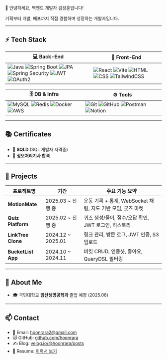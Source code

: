 👋 안녕하세요, 백엔드 개발자 김성훈입니다!</h1>

기획부터 개발, 배포까지 직접 경험하며 성장하는 개발자입니다.</p>

---

## ⚡ Tech Stack

| 💻 Back-End | 🎨 Front-End |
|-------------|--------------|
| ![Java](https://img.shields.io/badge/Java-007396?style=flat-square&logo=java&logoColor=white) ![Spring Boot](https://img.shields.io/badge/SpringBoot-6DB33F?style=flat-square&logo=springboot&logoColor=white) ![JPA](https://img.shields.io/badge/JPA-%23323330.svg?style=flat-square) ![Spring Security](https://img.shields.io/badge/Security-6DB33F?style=flat-square&logo=springsecurity&logoColor=white) ![JWT](https://img.shields.io/badge/JWT-black?style=flat-square&logo=JSON%20web%20tokens) ![OAuth2](https://img.shields.io/badge/OAuth2-blue?style=flat-square) | ![React](https://img.shields.io/badge/React-61DAFB?style=flat-square&logo=react&logoColor=white) ![Vite](https://img.shields.io/badge/Vite-646CFF?style=flat-square&logo=vite&logoColor=white) ![HTML](https://img.shields.io/badge/HTML5-E34F26?style=flat-square&logo=html5&logoColor=white) ![CSS](https://img.shields.io/badge/CSS3-1572B6?style=flat-square&logo=css3&logoColor=white) ![TailwindCSS](https://img.shields.io/badge/Tailwind-38B2AC?style=flat-square&logo=tailwindcss&logoColor=white) |

| 🗄️ DB & Infra | ⚙️ Tools |
|----------------|-----------|
| ![MySQL](https://img.shields.io/badge/MySQL-4479A1?style=flat-square&logo=mysql&logoColor=white) ![Redis](https://img.shields.io/badge/Redis-DC382D?style=flat-square&logo=redis&logoColor=white) ![Docker](https://img.shields.io/badge/Docker-2496ED?style=flat-square&logo=docker&logoColor=white) ![AWS](https://img.shields.io/badge/AWS-232F3E?style=flat-square&logo=amazonaws&logoColor=white) | ![Git](https://img.shields.io/badge/Git-F05032?style=flat-square&logo=git&logoColor=white) ![GitHub](https://img.shields.io/badge/GitHub-181717?style=flat-square&logo=github&logoColor=white) ![Postman](https://img.shields.io/badge/Postman-FF6C37?style=flat-square&logo=postman&logoColor=white) ![Notion](https://img.shields.io/badge/Notion-000000?style=flat-square&logo=notion&logoColor=white) |


---

## 📚 Certificates

- 📘 **SQLD** (SQL 개발자 자격증)
- 🧾 **정보처리기사 합격** 

---

## 💼 Projects

| 프로젝트명 | 기간 | 주요 기능 요약 |
|------------|------|----------------|
| **MotionMate** | 2025.03 ~ 진행 중 | 운동 기록 + 통계, WebSocket 채팅, 지도 기반 모임, 굿즈 마켓 |
| **Quiz Platform** | 2025.02 ~ 진행 중 | 퀴즈 생성/풀이, 점수/오답 확인, JWT 로그인, 히스토리 |
| **LinkTree Clone** | 2024.12 ~ 2025.01 | 링크 관리, 방문 로그, JWT 인증, S3 업로드 |
| **BucketList App** | 2024.10 ~ 2024.11 | 버킷 CRUD, 인증샷, 좋아요, QueryDSL 필터링 |

---

## 👤 About Me

- 🎓 국민대학교 **임산생명공학과** 졸업 예정 (2025.08)  

---

## 📫 Contact

- 📧 Email: hoonrara2@gmail.com  
- 🐱 GitHub: [github.com/hoonrara](https://github.com/hoonrara)  
- ✍️ Blog: [velog.io/@hoonrara/posts](https://velog.io/@hoonrara/posts)  
- 📎 Resume: [이력서 보기](https://your-resume-link.com) <!-- 나중에 수정 가능 -->
